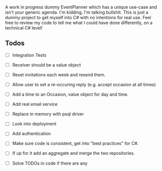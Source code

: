A work in progress dummy EventPlanner which has a unique use-case and isn't your generic agenda. I'm kidding, I'm talking bullshit. This is just a dummy project to get myself into C# with no intentions for real use. Feel free to review my code to tell me what I could have done differently, on a technical C# level!



## Todos

* [ ]  Integration Tests

- [ ]  Receiver should be a value object

- [ ]  Reset invitations each week and resend them.

- [ ]  Allow user to set a re-occuring reply (e.g. accept occasion at all times)

- [ ]  Add a time to an Occasion, value object for day and time.

- [ ]  Add real email service

- [ ]  Replace in memory with psql driver

- [ ]  Look into deployment

- [ ]  Add authentication

- [ ]  Make sure code is consistent, get into "best practices" for C#.

- [ ]  If up for it add an aggregate and merge the two repositories.

- [ ]  Solve TODOs in code if there are any


